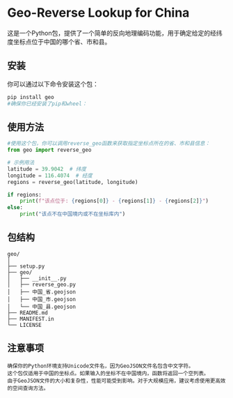 # Geo-Reverse Lookup for China

这是一个Python包，提供了一个简单的反向地理编码功能，用于确定给定的经纬度坐标点位于中国的哪个省、市和县。

## 安装

你可以通过以下命令安装这个包：

```bash
pip install geo
#确保你已经安装了pip和wheel：
```

## 使用方法
```python
#使用这个包，你可以调用reverse_geo函数来获取指定坐标点所在的省、市和县信息：
from geo import reverse_geo

# 示例用法
latitude = 39.9042  # 纬度
longitude = 116.4074  # 经度
regions = reverse_geo(latitude, longitude)

if regions:
    print(f"该点位于: {regions[0]} - {regions[1]} - {regions[2]}")
else:
    print("该点不在中国境内或不在坐标库内")
```




## 包结构
```
geo/
│
├── setup.py
├── geo/
│   ├── __init__.py
│   ├── reverse_geo.py
│   ├── 中国_省.geojson
│   ├── 中国_市.geojson
│   └── 中国_县.geojson
├── README.md
├── MANIFEST.in
└── LICENSE
```

## 注意事项
```
确保你的Python环境支持Unicode文件名，因为GeoJSON文件名包含中文字符。
这个包仅适用于中国的坐标点。如果输入的坐标不在中国境内，函数将返回一个空列表。
由于GeoJSON文件的大小和复杂性，性能可能受到影响。对于大规模应用，建议考虑使用更高效的空间查询方法。
```

